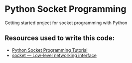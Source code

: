# Python Socket Programming

Getting started project for socket programming with Python

## Resources used to write this code:
- [Python Socket Programming Tutorial](https://www.youtube.com/watch?v=3QiPPX-KeSc)
- [socket — Low-level networking interface](https://docs.python.org/3/library/socket.html)
